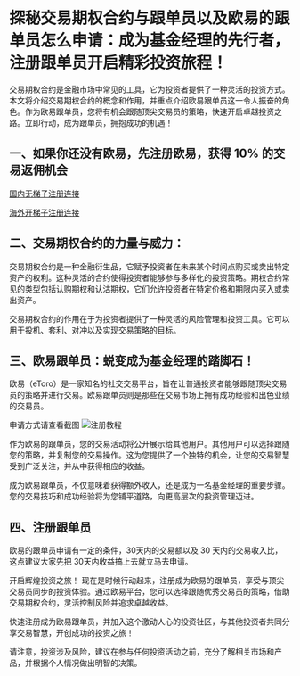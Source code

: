 # 探秘交易期权合约与跟单员以及欧易的跟单员怎么申请：成为基金经理的先行者，注册跟单员开启精彩投资旅程！

交易期权合约是金融市场中常见的工具，它为投资者提供了一种灵活的投资方式。本文将介绍交易期权合约的概念和作用，并重点介绍欧易跟单员这一令人振奋的角色。作为欧易跟单员，您将有机会跟随顶尖交易员的策略，快速开启卓越投资之路。立即行动，成为跟单员，拥抱成功的机遇！

## 一、如果你还没有欧易，先注册欧易，获得 10% 的交易返佣机会

[国内无梯子注册连接](https://www.cnouyi.expert/join/39154880)

[海外开梯子注册连接](https://www.okx.com/join/39154880)

## 二、交易期权合约的力量与威力：
交易期权合约是一种金融衍生品，它赋予投资者在未来某个时间点购买或卖出特定资产的权利。这种灵活的合约使得投资者能够参与多样化的投资策略。期权合约常见的类型包括认购期权和认沽期权，它们允许投资者在特定价格和期限内买入或卖出资产。

交易期权合约的作用在于为投资者提供了一种灵活的风险管理和投资工具。它可以用于投机、套利、对冲以及实现交易策略的目标。

## 三、欧易跟单员：蜕变成为基金经理的踏脚石！
欧易（eToro）是一家知名的社交交易平台，旨在让普通投资者能够跟随顶尖交易员的策略并进行交易。欧易跟单员则是那些在交易市场上拥有成功经验和出色业绩的交易员。

申请方式请查看截图
![注册教程](https://cdn.jsdelivr.net/gh/tggsearch/tggSearch.github.io/assets/img/okx-gd-1ss.png)

作为欧易的跟单员，您的交易活动将公开展示给其他用户。其他用户可以选择跟随您的策略，并复制您的交易操作。这为您提供了一个独特的机会，让您的交易智慧受到广泛关注，并从中获得相应的收益。

成为欧易跟单员，不仅意味着获得额外收入，还是成为一名基金经理的重要步骤。您的交易技巧和成功经验将为您铺平道路，向更高层次的投资管理迈进。

## 四、注册跟单员

欧易的跟单员申请有一定的条件，30天内的交易额以及 30 天内的交易收入比，这点建议大家先把 30天内收益搞上去就立马去申请。

开启辉煌投资之旅！
现在是时候行动起来，注册成为欧易的跟单员，享受与顶尖交易员同步的投资体验。通过欧易平台，您可以选择跟随优秀交易员的策略，借助交易期权合约，灵活控制风险并追求卓越收益。

快速注册成为欧易跟单员，并加入这个激动人心的投资社区，与其他投资者共同分享交易智慧，开创成功的投资之旅！

请注意，投资涉及风险，建议在参与任何投资活动之前，充分了解相关市场和产品，并根据个人情况做出明智的决策。
